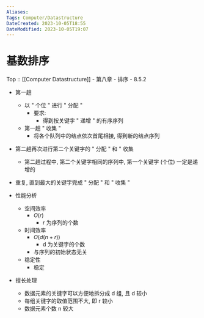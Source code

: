 ```yaml
---
Aliases: 
Tags: Computer/Datastructure 
DateCreated: 2023-10-05T18:55
DateModified: 2023-10-05T19:07
---
```

# 基数排序

Top :: [[Computer Datastructure]] - 第八章 - 排序 - 8.5.2

- 第一趟
	- 以 " 个位 " 进行 " 分配 "
		- 要求:
			- 得到按关键字 " 递增 " 的有序序列
	- 第一趟 " 收集 "
		- 将各个队列中的结点依次首尾相接, 得到新的结点序列
- 第二趟再次进行第二个关键字的 " 分配 " 和 " 收集
	- 第二趟过程中, 第二个关键字相同的序列中, 第一个关键字 (个位) 一定是递增的
- 重复, 直到最大的关键字完成 " 分配 " 和 " 收集 "

- 性能分析
	- 空间效率
		- $O(r)$
			- r 为序列的个数
	- 时间效率
		- $O(d(n+r))$
			- d 为关键字的个数
		- 与序列的初始状态无关
	- 稳定性
		- 稳定
- 擅长处理
	- 数据元素的关键字可以方便地拆分成 d 组, 且 d 较小
	- 每组关键字的取值范围不大, 即 r 较小
	- 数据元素个数 n 较大
